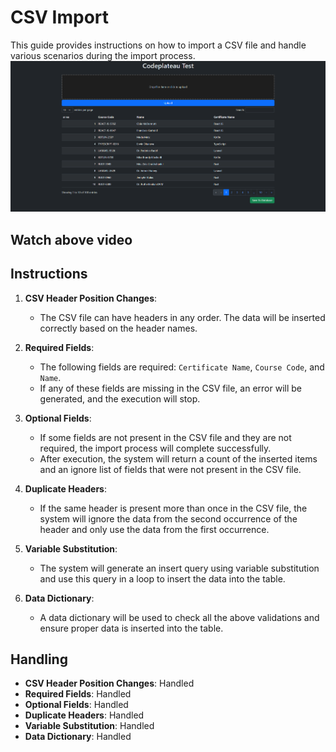 # CSV Import

This guide provides instructions on how to import a CSV file and handle various scenarios during the import process.
<a href="./tutorial.webm">
<img src="./Screenshot 2025-02-03 203418.png" alt="Watch the video">
</a>

## Watch above video

## Instructions

1. **CSV Header Position Changes**:

    - The CSV file can have headers in any order. The data will be inserted correctly based on the header names.

2. **Required Fields**:

    - The following fields are required: `Certificate Name`, `Course Code`, and `Name`.
    - If any of these fields are missing in the CSV file, an error will be generated, and the execution will stop.

3. **Optional Fields**:

    - If some fields are not present in the CSV file and they are not required, the import process will complete successfully.
    - After execution, the system will return a count of the inserted items and an ignore list of fields that were not present in the CSV file.

4. **Duplicate Headers**:

    - If the same header is present more than once in the CSV file, the system will ignore the data from the second occurrence of the header and only use the data from the first occurrence.

5. **Variable Substitution**:

    - The system will generate an insert query using variable substitution and use this query in a loop to insert the data into the table.

6. **Data Dictionary**:
    - A data dictionary will be used to check all the above validations and ensure proper data is inserted into the table.

## Handling

-   **CSV Header Position Changes**: Handled
-   **Required Fields**: Handled
-   **Optional Fields**: Handled
-   **Duplicate Headers**: Handled
-   **Variable Substitution**: Handled
-   **Data Dictionary**: Handled
